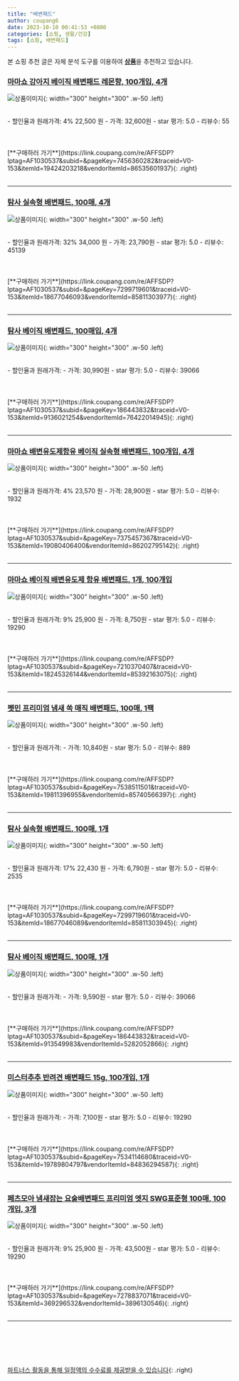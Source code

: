 ```yaml
---
title: "배변패드"
author: coupang6
date: 2023-10-10 00:41:53 +0800
categories: [쇼핑, 생활/건강]
tags: [쇼핑, 배변패드]
---
```


본 쇼핑 추천 글은 자체 분석 도구를 이용하여 [**상품**](https://link.coupang.com/a/bao1ui)을 추천하고 있습니다.

### [마마쇼 강아지 베이직 배변패드 레몬향, 100개입, 4개](https://link.coupang.com/re/AFFSDP?lptag=AF1030537&subid=&pageKey=7456360282&traceid=V0-153&itemId=19424203218&vendorItemId=86535601937)

![상품이미지](https://thumbnail6.coupangcdn.com/thumbnails/remote/230x230ex/image/retail/images/2023/07/10/17/9/0e0d86c7-5566-48c7-8182-2b5a9130c66d.jpg){: width="300" height="300" .w-50 .left}


<br>
- 할인율과 원래가격: 4%  22,500   원
- 가격: 32,600원
- star 평가: 5.0
- 리뷰수: 55
<br>
<br>
<br>
<br>
[**구매하러 가기**](https://link.coupang.com/re/AFFSDP?lptag=AF1030537&subid=&pageKey=7456360282&traceid=V0-153&itemId=19424203218&vendorItemId=86535601937){: .right}
<br>
<br>

---

### [탐사 실속형 배변패드, 100매, 4개](https://link.coupang.com/re/AFFSDP?lptag=AF1030537&subid=&pageKey=7299719601&traceid=V0-153&itemId=18677046093&vendorItemId=85811303977)

![상품이미지](https://thumbnail9.coupangcdn.com/thumbnails/remote/230x230ex/image/retail/images/5207559310657067-8eecc729-80aa-4371-8164-76fd9a32bbf0.jpg){: width="300" height="300" .w-50 .left}


<br>
- 할인율과 원래가격: 32%  34,000   원
- 가격: 23,790원
- star 평가: 5.0
- 리뷰수: 45139
<br>
<br>
<br>
<br>
[**구매하러 가기**](https://link.coupang.com/re/AFFSDP?lptag=AF1030537&subid=&pageKey=7299719601&traceid=V0-153&itemId=18677046093&vendorItemId=85811303977){: .right}
<br>
<br>

---

### [탐사 베이직 배변패드, 100매입, 4개](https://link.coupang.com/re/AFFSDP?lptag=AF1030537&subid=&pageKey=186443832&traceid=V0-153&itemId=9136021254&vendorItemId=76422014945)

![상품이미지](https://thumbnail9.coupangcdn.com/thumbnails/remote/230x230ex/image/retail/images/12782336638779186-a82f9dd9-2de6-4842-80b7-6e58846861f4.png){: width="300" height="300" .w-50 .left}


<br>
- 할인율과 원래가격: 
- 가격: 30,990원
- star 평가: 5.0
- 리뷰수: 39066
<br>
<br>
<br>
<br>
[**구매하러 가기**](https://link.coupang.com/re/AFFSDP?lptag=AF1030537&subid=&pageKey=186443832&traceid=V0-153&itemId=9136021254&vendorItemId=76422014945){: .right}
<br>
<br>

---

### [마마쇼 배변유도제함유 베이직 실속형 배변패드, 100개입, 4개](https://link.coupang.com/re/AFFSDP?lptag=AF1030537&subid=&pageKey=7375457367&traceid=V0-153&itemId=19080406400&vendorItemId=86202795142)

![상품이미지](https://thumbnail10.coupangcdn.com/thumbnails/remote/230x230ex/image/retail/images/2023/06/07/11/6/122e41f7-3fba-4fe4-86bf-b91875edcd8f.jpg){: width="300" height="300" .w-50 .left}


<br>
- 할인율과 원래가격: 4%  23,570   원
- 가격: 28,900원
- star 평가: 5.0
- 리뷰수: 1932
<br>
<br>
<br>
<br>
[**구매하러 가기**](https://link.coupang.com/re/AFFSDP?lptag=AF1030537&subid=&pageKey=7375457367&traceid=V0-153&itemId=19080406400&vendorItemId=86202795142){: .right}
<br>
<br>

---

### [마마쇼 베이직 배변유도제 함유 배변패드, 1개, 100개입](https://link.coupang.com/re/AFFSDP?lptag=AF1030537&subid=&pageKey=7210370407&traceid=V0-153&itemId=18245326144&vendorItemId=85392163075)

![상품이미지](https://thumbnail6.coupangcdn.com/thumbnails/remote/230x230ex/image/retail/images/4260202498176082-fd7f713f-d12d-40cb-b425-95ed46b0f434.jpg){: width="300" height="300" .w-50 .left}


<br>
- 할인율과 원래가격: 9%  25,900   원
- 가격: 8,750원
- star 평가: 5.0
- 리뷰수: 19290
<br>
<br>
<br>
<br>
[**구매하러 가기**](https://link.coupang.com/re/AFFSDP?lptag=AF1030537&subid=&pageKey=7210370407&traceid=V0-153&itemId=18245326144&vendorItemId=85392163075){: .right}
<br>
<br>

---

### [펫민 프리미엄 냄새 쏙 매직 배변패드, 100매, 1팩](https://link.coupang.com/re/AFFSDP?lptag=AF1030537&subid=&pageKey=7538511501&traceid=V0-153&itemId=19811396955&vendorItemId=85740566397)

![상품이미지](https://thumbnail8.coupangcdn.com/thumbnails/remote/230x230ex/image/vendor_inventory/4a17/8611c062b248dbe0bb51f894e99f17d898d07108fadf34c324d76d91bbf8.jpg){: width="300" height="300" .w-50 .left}


<br>
- 할인율과 원래가격: 
- 가격: 10,840원
- star 평가: 5.0
- 리뷰수: 889
<br>
<br>
<br>
<br>
[**구매하러 가기**](https://link.coupang.com/re/AFFSDP?lptag=AF1030537&subid=&pageKey=7538511501&traceid=V0-153&itemId=19811396955&vendorItemId=85740566397){: .right}
<br>
<br>

---

### [탐사 실속형 배변패드, 100매, 1개](https://link.coupang.com/re/AFFSDP?lptag=AF1030537&subid=&pageKey=7299719601&traceid=V0-153&itemId=18677046089&vendorItemId=85811303945)

![상품이미지](https://thumbnail9.coupangcdn.com/thumbnails/remote/230x230ex/image/retail/images/386688755640254-04f1dee4-b35d-4af8-8e71-816be4afdc13.jpg){: width="300" height="300" .w-50 .left}


<br>
- 할인율과 원래가격: 17%  22,430   원
- 가격: 6,790원
- star 평가: 5.0
- 리뷰수: 2535
<br>
<br>
<br>
<br>
[**구매하러 가기**](https://link.coupang.com/re/AFFSDP?lptag=AF1030537&subid=&pageKey=7299719601&traceid=V0-153&itemId=18677046089&vendorItemId=85811303945){: .right}
<br>
<br>

---

### [탐사 베이직 배변패드, 100매, 1개](https://link.coupang.com/re/AFFSDP?lptag=AF1030537&subid=&pageKey=186443832&traceid=V0-153&itemId=913549983&vendorItemId=5282052866)

![상품이미지](https://thumbnail8.coupangcdn.com/thumbnails/remote/230x230ex/image/retail/images/14478748295543162-edadf9bd-a5db-4e2a-8e00-578903983b5d.jpg){: width="300" height="300" .w-50 .left}


<br>
- 할인율과 원래가격: 
- 가격: 9,590원
- star 평가: 5.0
- 리뷰수: 39066
<br>
<br>
<br>
<br>
[**구매하러 가기**](https://link.coupang.com/re/AFFSDP?lptag=AF1030537&subid=&pageKey=186443832&traceid=V0-153&itemId=913549983&vendorItemId=5282052866){: .right}
<br>
<br>

---

### [미스터추추 반려견 배변패드 15g, 100개입, 1개](https://link.coupang.com/re/AFFSDP?lptag=AF1030537&subid=&pageKey=7534114680&traceid=V0-153&itemId=19789804797&vendorItemId=84836294587)

![상품이미지](https://thumbnail7.coupangcdn.com/thumbnails/remote/230x230ex/image/retail/images/2023/01/26/16/5/8cfe13b0-c3b1-4609-929c-b451b70011b2.jpg){: width="300" height="300" .w-50 .left}


<br>
- 할인율과 원래가격: 
- 가격: 7,100원
- star 평가: 5.0
- 리뷰수: 19290
<br>
<br>
<br>
<br>
[**구매하러 가기**](https://link.coupang.com/re/AFFSDP?lptag=AF1030537&subid=&pageKey=7534114680&traceid=V0-153&itemId=19789804797&vendorItemId=84836294587){: .right}
<br>
<br>

---

### [페츠모아 냄새잡는 요술배변패드 프리미엄 엣지 SWG표준형 100매, 100개입, 3개](https://link.coupang.com/re/AFFSDP?lptag=AF1030537&subid=&pageKey=7278837071&traceid=V0-153&itemId=369296532&vendorItemId=3896130546)

![상품이미지](https://thumbnail8.coupangcdn.com/thumbnails/remote/230x230ex/image/retail/images/4143148030046721-71e5d2d2-b0a4-4686-8c2b-fd96c5749630.jpg){: width="300" height="300" .w-50 .left}


<br>
- 할인율과 원래가격: 9%  25,900   원
- 가격: 43,500원
- star 평가: 5.0
- 리뷰수: 19290
<br>
<br>
<br>
<br>
[**구매하러 가기**](https://link.coupang.com/re/AFFSDP?lptag=AF1030537&subid=&pageKey=7278837071&traceid=V0-153&itemId=369296532&vendorItemId=3896130546){: .right}
<br>
<br>

---
<br><br><br><br><br> [파트너스 활동을 통해 일정액의 수수료를 제공받을 수 있습니다](https://link.coupang.com/a/bao1ui){: .right}